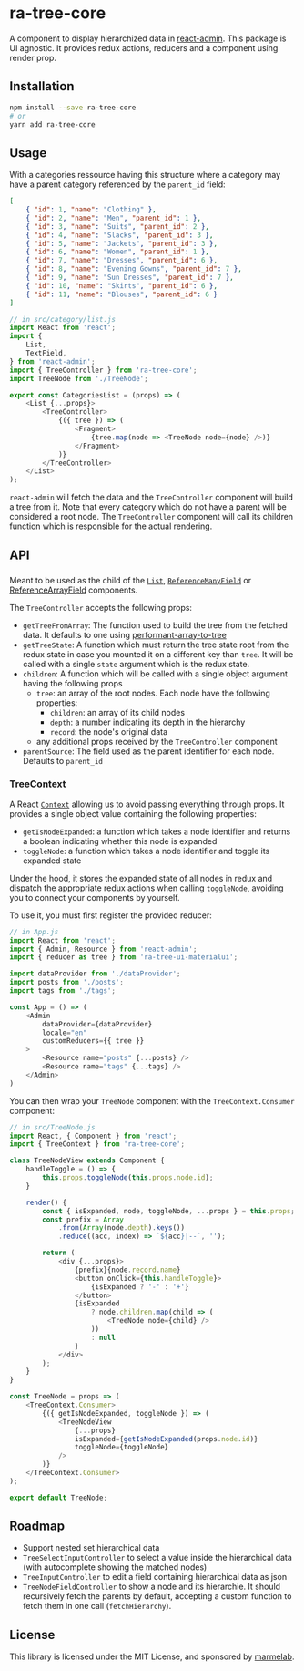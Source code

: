 # ra-tree-core

A component to display hierarchized data in [react-admin](https://github.com/marmelab/react-admin). This package is UI agnostic. It provides redux actions, reducers and a component using render prop.

## Installation

```sh
npm install --save ra-tree-core
# or
yarn add ra-tree-core
```

## Usage

With a categories ressource having this structure where a category may have a parent category referenced by the `parent_id` field:

```json
[
    { "id": 1, "name": "Clothing" },
    { "id": 2, "name": "Men", "parent_id": 1 },
    { "id": 3, "name": "Suits", "parent_id": 2 },
    { "id": 4, "name": "Slacks", "parent_id": 3 },
    { "id": 5, "name": "Jackets", "parent_id": 3 },
    { "id": 6, "name": "Women", "parent_id": 1 },
    { "id": 7, "name": "Dresses", "parent_id": 6 },
    { "id": 8, "name": "Evening Gowns", "parent_id": 7 },
    { "id": 9, "name": "Sun Dresses", "parent_id": 7 },
    { "id": 10, "name": "Skirts", "parent_id": 6 },
    { "id": 11, "name": "Blouses", "parent_id": 6 }
]
```

```js
// in src/category/list.js
import React from 'react';
import {
    List,
    TextField,
} from 'react-admin';
import { TreeController } from 'ra-tree-core';
import TreeNode from './TreeNode';

export const CategoriesList = (props) => (
    <List {...props}>
        <TreeController>
            {({ tree }) => (
                <Fragment>
                    {tree.map(node => <TreeNode node={node} />)}
                </Fragment>
            )}
        </TreeController>
    </List>
);
```

`react-admin` will fetch the data and the `TreeController` component will build a tree from it. Note that every category which do not have a parent will be considered a root node. The `TreeController` component will call its children function which is responsible for the actual rendering.

## API

### <TreeController>

Meant to be used as the child of the [`List`](https://marmelab.com/react-admin/List.html#the-list-component), [`ReferenceManyField`](https://marmelab.com/react-admin/Fields.html#referencemanyfield) or [ReferenceArrayField](https://marmelab.com/react-admin/Fields.html#referencearrayfield) components.

The `TreeController` accepts the following props:

- `getTreeFromArray`: The function used to build the tree from the fetched data. It defaults to one using [performant-array-to-tree](https://github.com/philipstanislaus/performant-array-to-tree)
- `getTreeState`: A function which must return the tree state root from the redux state in case you mounted it on a different key than `tree`. It will be called with a single `state` argument which is the redux state.
- `children`: A function which will be called with a single object argument having the following props
  - `tree`: an array of the root nodes. Each node have the following properties:
    - `children`: an array of its child nodes
    - `depth`: a number indicating its depth in the hierarchy
    - `record`: the node's original data
  - any additional props received by the `TreeController` component
- `parentSource`: The field used as the parent identifier for each node. Defaults to `parent_id`

### TreeContext

A React [`Context`](https://reactjs.org/docs/context.html) allowing us to avoid passing everything through props. It provides a single object value containing the following properties:

- `getIsNodeExpanded`: a function which takes a node identifier and returns a boolean indicating whether this node is expanded
- `toggleNode`: a function which takes a node identifier and toggle its expanded state

Under the hood, it stores the expanded state of all nodes in redux and dispatch the appropriate redux actions when calling `toggleNode`, avoiding you to connect your components by yourself.

To use it, you must first register the provided reducer:

```js
// in App.js
import React from 'react';
import { Admin, Resource } from 'react-admin';
import { reducer as tree } from 'ra-tree-ui-materialui';

import dataProvider from './dataProvider';
import posts from './posts';
import tags from './tags';

const App = () => (
    <Admin
        dataProvider={dataProvider}
        locale="en"
        customReducers={{ tree }}
    >
        <Resource name="posts" {...posts} />
        <Resource name="tags" {...tags} />
    </Admin>
)
```

You can then wrap your `TreeNode` component with the `TreeContext.Consumer` component:

```js
// in src/TreeNode.js
import React, { Component } from 'react';
import { TreeContext } from 'ra-tree-core';

class TreeNodeView extends Component {
    handleToggle = () => {
        this.props.toggleNode(this.props.node.id);
    }

    render() {
        const { isExpanded, node, toggleNode, ...props } = this.props;
        const prefix = Array
            .from(Array(node.depth).keys())
            .reduce((acc, index) => `${acc}|--`, '');

        return (
            <div {...props}>
                {prefix}{node.record.name}
                <button onClick={this.handleToggle}>
                    {isExpanded ? '-' : '+'}
                </button>
                {isExpanded
                    ? node.children.map(child => (
                        <TreeNode node={child} />
                    ))
                    : null
                }
            </div>
        );
    }
}

const TreeNode = props => (
    <TreeContext.Consumer>
        {({ getIsNodeExpanded, toggleNode }) => (
            <TreeNodeView
                {...props}
                isExpanded={getIsNodeExpanded(props.node.id)}
                toggleNode={toggleNode}
            />
        )}
    </TreeContext.Consumer>
);

export default TreeNode;
```

## Roadmap

- Support nested set hierarchical data
- `TreeSelectInputController` to select a value inside the hierarchical data (with autocomplete showing the matched nodes)
- `TreeInputController` to edit a field containing hierarchical data as json
- `TreeNodeFieldController` to show a node and its hierarchie. It should recursively fetch the parents by default, accepting a custom function to fetch them in one call (`fetchHierarchy`).

## License

This library is licensed under the MIT License, and sponsored by [marmelab](http://marmelab.com).
